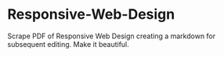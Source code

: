 # Responsive-Web-Design
Scrape PDF of Responsive Web Design creating a markdown for subsequent editing.  Make it beautiful.
